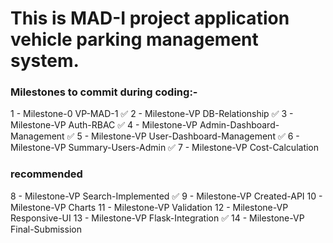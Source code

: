 # This is MAD-I project application vehicle parking management system.


### Milestones to commit during coding:-

1 - Milestone-0 VP-MAD-1 ✅
2 - Milestone-VP DB-Relationship ✅
3 - Milestone-VP Auth-RBAC ✅
4 - Milestone-VP Admin-Dashboard-Management ✅
5 - Milestone-VP User-Dashboard-Management ✅
6 - Milestone-VP Summary-Users-Admin ✅
7 - Milestone-VP Cost-Calculation

### recommended

8 - Milestone-VP Search-Implemented ✅
9 - Milestone-VP Created-API
10 - Milestone-VP Charts
11 - Milestone-VP Validation
12 - Milestone-VP Responsive-UI
13 - Milestone-VP Flask-Integration ✅
14 - Milestone-VP Final-Submission